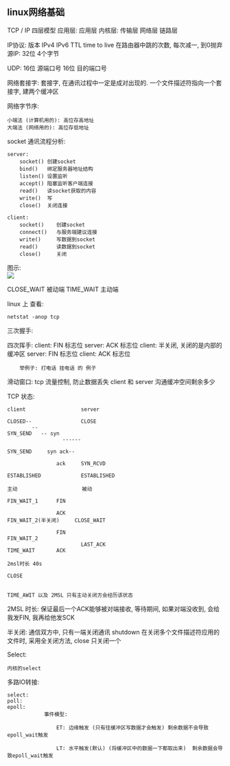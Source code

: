 ## linux网络基础

TCP / IP 四层模型
应用层:     应用层
内核层:     传输层
           网络层
           链路层


IP协议:
	版本 IPv4 IPv6
	TTL time to live  在路由器中跳的次数, 每次减一, 到0抛弃
	源IP: 32位 4个字节

UDP:
	16位 源端口号
	16位 目的端口号

网络套接字:
	套接字, 在通讯过程中一定是成对出现的.
	一个文件描述符指向一个套接字, 建两个缓冲区

网络字节序:
	
	小端法 (计算机用的): 高位存高地址
	大端法 (网络用的): 高位存低地址

socket 通讯流程分析:

	server:
		socket() 创建socket
		bind()   绑定服务器地址结构
		listen() 设置监听
		accept() 阻塞监听客户端连接
		read()   读socket获取的内容
		write()  写
		close()	 关闭连接

	client:
		socket()	创建socket
		connect()	与服务端建议连接
		write() 	写数据到socket
		read()		读数据到socket
		close()		关闭


图示:		
![](https://tva1.sinaimg.cn/large/008eGmZEgy1gn4eewwvkrj30hs0goq4d.jpg)

CLOSE_WAIT 被动端
TIME_WAIT 主动端

linux 上 查看:
```
netstat -anop tcp
```

三次握手:


四次挥手:
	client: FIN 标志位
	server: ACK 标志位
	client: 半关闭, 关闭的是内部的缓冲区
	server: FIN 标志位
	client: ACK 标志位

		举例子: 打电话 挂电话 的 例子


滑动窗口:
	tcp 流量控制, 防止数据丢失
	client 和 server 沟通缓冲空间剩余多少


TCP 状态:

	client                  server

	CLOSED--   				CLOSE
			--
    SYN_SEND   -- syn
					  ------

	SYN_SEND     syn ack--

					ack		SYN_RCVD

	ESTABLISHED				ESTABLISHED

	主动                     被动

	FIN_WAIT_1		FIN

					ACK
	FIN_WAIT_2(半关闭)		CLOSE_WAIT

					FIN
	FIN_WAIT_2
							LAST_ACK
	TIME_WAIT		ACK

	2msl时长 40s

	CLOSE


	TIME_AWIT 以及 2MSL 只有主动关闭方会经历该状态

2MSL 时长:
	保证最后一个ACK能够被对端接收, 等待期间, 如果对端没收到,
	会给我发FIN, 我再给他发SCK

半关闭:
	通信双方中, 只有一端关闭通讯
	shutdown 在关闭多个文件描述符应用的文件时, 采用全关闭方法, close 只关闭一个


Select:

	内核的select

多路IO转接:

	select:
	poll:
	epoll:
				事件模型:

			     	ET: 边缘触发 (只有往缓冲区写数据才会触发) 剩余数据不会导致epoll_wait触发

				    LT: 水平触发(默认) (将缓冲区中的数据一下都取出来)  剩余数据会导致epoll_wait触发

